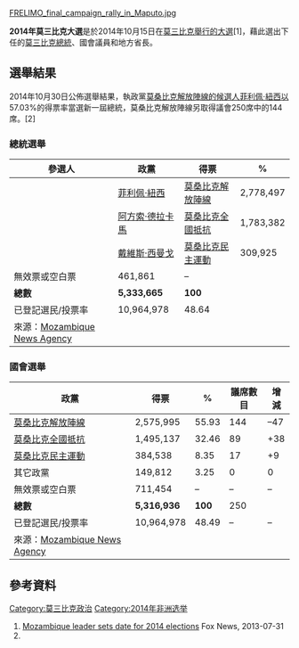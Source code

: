 [FRELIMO_final_campaign_rally_in_Maputo.jpg](https://zh.wikipedia.org/wiki/File:FRELIMO_final_campaign_rally_in_Maputo.jpg "fig:FRELIMO_final_campaign_rally_in_Maputo.jpg")

**2014年莫三比克大選**是於2014年10月15日在[莫三比克舉行的大選](https://zh.wikipedia.org/wiki/莫三比克 "wikilink")\[1\]，藉此選出下任的[莫三比克總統](https://zh.wikipedia.org/wiki/莫三比克 "wikilink")、國會議員和地方省長。

## 選舉結果

2014年10月30日公佈選舉結果，執政黨[莫桑比克解放陣線的候選人](https://zh.wikipedia.org/wiki/莫桑比克解放陣線 "wikilink")[菲利佩·紐西以](../Page/菲利佩·紐西.md "wikilink")57.03%的得票率當選新一屆總統，莫桑比克解放陣線另取得議會250席中的144席。\[2\]

### 總統選舉

| 參選人                                                                                          | 政黨                                                            | 得票                                                            | %         |
| -------------------------------------------------------------------------------------------- | ------------------------------------------------------------- | ------------------------------------------------------------- | --------- |
|                                                                                              | [菲利佩·紐西](../Page/菲利佩·紐西.md "wikilink")                        | [莫桑比克解放陣線](https://zh.wikipedia.org/wiki/莫桑比克解放陣線 "wikilink") | 2,778,497 |
|                                                                                              | [阿方索·德拉卡馬](https://zh.wikipedia.org/wiki/阿方索·德拉卡馬 "wikilink") | [莫桑比克全國抵抗](../Page/莫桑比克全國抵抗.md "wikilink")                    | 1,783,382 |
|                                                                                              | [戴維斯·西曼戈](https://zh.wikipedia.org/wiki/戴維斯·西曼戈 "wikilink")   | [莫桑比克民主運動](https://zh.wikipedia.org/wiki/莫桑比克民主運動 "wikilink") | 309,925   |
| 無效票或空白票                                                                                      | 461,861                                                       | –                                                             |           |
| **總數**                                                                                       | **5,333,665**                                                 | **100**                                                       |           |
| 已登記選民/投票率                                                                                    | 10,964,978                                                    | 48.64                                                         |           |
| 來源：[Mozambique News Agency](http://www.poptel.org.uk/mozambique-news/newsletter/aim494.html) |                                                               |                                                               |           |

### 國會選舉

| 政黨                                                                                           | 得票            | %       | 議席數目 | 增減   |
| -------------------------------------------------------------------------------------------- | ------------- | ------- | ---- | ---- |
| [莫桑比克解放陣線](https://zh.wikipedia.org/wiki/莫桑比克解放陣線 "wikilink")                                | 2,575,995     | 55.93   | 144  | –47  |
| [莫桑比克全國抵抗](../Page/莫桑比克全國抵抗.md "wikilink")                                                   | 1,495,137     | 32.46   | 89   | \+38 |
| [莫桑比克民主運動](https://zh.wikipedia.org/wiki/莫桑比克民主運動 "wikilink")                                | 384,538       | 8.35    | 17   | \+9  |
| 其它政黨                                                                                         | 149,812       | 3.25    | 0    | 0    |
| 無效票或空白票                                                                                      | 711,454       | –       | –    | –    |
| **總數**                                                                                       | **5,316,936** | **100** | 250  |      |
| 已登記選民/投票率                                                                                    | 10,964,978    | 48.49   | –    | –    |
| 來源：[Mozambique News Agency](http://www.poptel.org.uk/mozambique-news/newsletter/aim494.html) |               |         |      |      |

## 參考資料

[Category:莫三比克政治](https://zh.wikipedia.org/wiki/Category:莫三比克政治 "wikilink")
[Category:2014年非洲选举](https://zh.wikipedia.org/wiki/Category:2014年非洲选举 "wikilink")

1.  [Mozambique leader sets date for 2014
    elections](http://www.foxnews.com/world/2013/07/31/mozambique-leader-sets-date-for-2014-elections/)
    Fox News, 2013-07-31
2.